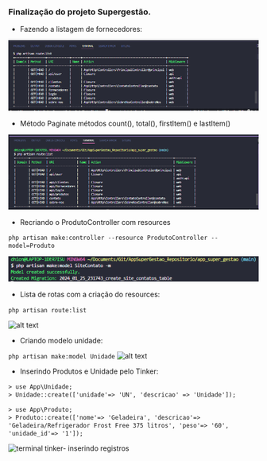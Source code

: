 ### Finalização do projeto Supergestão.
*  Fazendo a listagem de fornecedores:

![Listagem](image.png)

* Método Paginate métodos count(), total(), firstItem() e lastItem()

![Paginate Metodos](image-1.png)

* Recriando o ProdutoController com resources

```
php artisan make:controller --resource ProdutoController --model=Produto
```
![Criando Controller com resource](image-2.png)

* Lista de rotas com a criação do resources:

```php artisan route:list ```

![alt text](image-3.png)

* Criando modelo unidade:

``` php artisan make:model Unidade ``` 
![alt text](image-4.png)

* Inserindo Produtos e Unidade pelo Tinker:
```
> use App\Unidade;
> Unidade::create(['unidade'=> 'UN', 'descricao' => 'Unidade']);
```
```
> use App\Produto;
> Produto::create(['nome'=> 'Geladeira', 'descricao'=> 'Geladeira/Refrigerador Frost Free 375 litros', 'peso'=> '60', 'unidade_id'=> '1']);
```
![terminal tinker- inserindo registros](image-5.png)